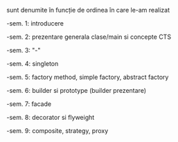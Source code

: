 sunt denumite în funcție de ordinea în care le-am realizat


-sem. 1: introducere

-sem. 2: prezentare generala clase/main si concepte CTS

-sem. 3: "-"

-sem. 4: singleton

-sem. 5: factory method, simple factory, abstract factory

-sem. 6: builder si prototype (builder prezentare)

-sem. 7: facade

-sem. 8: decorator si flyweight

-sem. 9: composite, strategy, proxy
